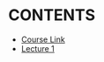 # CONTENTS

* [Course Link](https://speech.ee.ntu.edu.tw/~hylee/ml/2022-spring.php)
* [Lecture 1](https://github.com/GoldOrange261/Public-Note/blob/main/courses/ML2022Spring/notes/Lecture1.md)